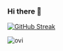 ### Hi there 👋
<!--
<img src="https://github-readme-streak-stats.herokuapp.com/?user=jwrobbs&theme=tokyonight" alt="mystreak"/>
-->
<a href="https://git.io/streak-stats"><img src="https://streak-stats.demolab.com?user=jwrobbs&theme=gruvbox-duo&date_format=M%20j%5B%2C%20Y%5D&mode=weekly" alt="GitHub Streak" /></a>

<img src="https://github-readme-stats.vercel.app/api/top-langs?username=jwrobbs&show_icons=true&locale=en&layout=compact&theme=chartreuse-dark&size_weight=0&count_weight=1" alt="ovi" />



<!--
**jwrobbs/jwrobbs** is a ✨ _special_ ✨ repository because its `README.md` (this file) appears on your GitHub profile.

Here are some ideas to get you started:

- 🔭 I’m currently working on ...
- 🌱 I’m currently learning ...
- 👯 I’m looking to collaborate on ...
- 🤔 I’m looking for help with ...
- 💬 Ask me about ...
- 📫 How to reach me: ...
- 😄 Pronouns: ...
- ⚡ Fun fact: ...
-->
